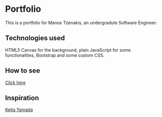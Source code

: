 # Portfolio

This is a portfolio for Manos Tzenakis, an undergradute Software Engineer.

## Technologies used

HTML5 Canvas for the background, plain JavaScript for some functionalities, Bootstrap and some custom CSS.

## How to see

[Click here](https://veektzen.github.io/whois/)

## Inspiration

[Keita Yamada](https://p5aholic.me/)

